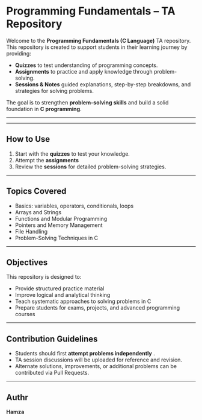 # Programming Fundamentals – TA Repository

Welcome to the **Programming Fundamentals (C Language)** TA repository.  
This repository is created to support students in their learning journey by providing:

- **Quizzes** to test understanding of programming concepts.  
- **Assignments** to practice and apply knowledge through problem-solving.  
- **Sessions & Notes**  guided explanations, step-by-step breakdowns, and strategies for solving problems.  

The goal is to strengthen **problem-solving skills** and build a solid foundation in **C programming**.

---



---

##  How to Use
1. Start with the **quizzes** to test your knowledge.  
2. Attempt the **assignments**   
3. Review the **sessions** for detailed problem-solving strategies.  

---

##  Topics Covered
- Basics: variables, operators, conditionals, loops  
- Arrays and Strings  
- Functions and Modular Programming  
- Pointers and Memory Management  
- File Handling  
- Problem-Solving Techniques in C  

---

##  Objectives
This repository is designed to:
- Provide structured practice material  
- Improve logical and analytical thinking  
- Teach systematic approaches to solving problems in C  
- Prepare students for exams, projects, and advanced programming courses  

---

##  Contribution Guidelines
- Students should first **attempt problems independently** .  
- TA session discussions will be uploaded for reference and revision.  
- Alternate solutions, improvements, or additional problems can be contributed via Pull Requests.  

---

## Authr
**Hamza**
